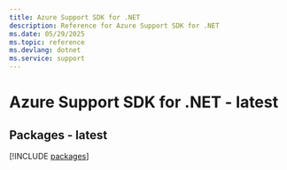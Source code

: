 ```yaml
---
title: Azure Support SDK for .NET
description: Reference for Azure Support SDK for .NET
ms.date: 05/29/2025
ms.topic: reference
ms.devlang: dotnet
ms.service: support
---
```

# Azure Support SDK for .NET - latest
## Packages - latest
[!INCLUDE [packages](support-index.md)]